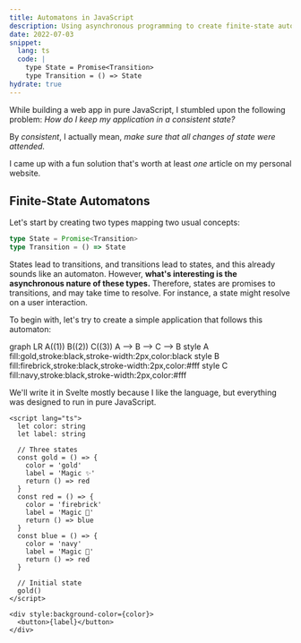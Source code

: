 ```yaml
---
title: Automatons in JavaScript
description: Using asynchronous programming to create finite-state automatons in pure JavaScript.
date: 2022-07-03
snippet:
  lang: ts
  code: |
    type State = Promise<Transition>
    type Transition = () => State
hydrate: true
---
```


<script>
  import { onMount } from 'svelte';
  import Automaton from './Automaton.svelte';
  import Mermaid from '$lib/Mermaid.svelte';
</script>

While building a web app in pure JavaScript, I stumbled upon the following problem: _How do I keep my application in a consistent state?_

By _consistent_, I actually mean, _make sure that all changes of state were attended._

I came up with a fun solution that's worth at least _one_ article on my personal website.

## Finite-State Automatons

Let's start by creating two types mapping two usual concepts:

```ts
type State = Promise<Transition>
type Transition = () => State
```

States lead to transitions, and transitions lead to states, and this already sounds like an automaton. However, **what's interesting is the asynchronous nature of these types.** Therefore, states are promises to transitions, and may take time to resolve. For instance, a state might resolve on a user interaction.

To begin with, let's try to create a simple application that follows this automaton:

<Mermaid>
  graph LR
    A((1))
    B((2))
    C((3))
    A --> B --> C --> B
    style A fill:gold,stroke:black,stroke-width:2px,color:black
    style B fill:firebrick,stroke:black,stroke-width:2px,color:#fff
    style C fill:navy,stroke:black,stroke-width:2px,color:#fff
</Mermaid>

We'll write it in Svelte mostly because I like the language, but everything was designed to run in pure JavaScript.

```svelte
<script lang="ts">
  let color: string
  let label: string

  // Three states
  const gold = () => {
    color = 'gold'
    label = 'Magic ✨'
    return () => red
  }
  const red = () => {
    color = 'firebrick'
    label = 'Magic 🚒'
    return () => blue
  }
  const blue = () => {
    color = 'navy'
    label = 'Magic 🚓'
    return () => red
  }

  // Initial state
  gold()
</script>

<div style:background-color={color}>
  <button>{label}</button>
</div>
```

<Automaton />
